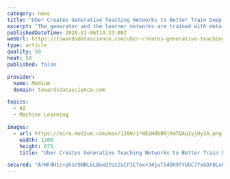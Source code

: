```yaml
---
category: news
title: "Uber Creates Generative Teaching Networks to Better Train Deep Neural Networks"
excerpt: "The generator and the learner networks are trained with meta-learning via nested optimization that consists of inner and outer training loops. In the GTN model, the generator produces completely new artificial data that a never-seen-before learner neural network (with a randomly sampled architecture and weight initialization) trains on for a ..."
publishedDateTime: 2020-01-06T14:33:00Z
webUrl: https://towardsdatascience.com/uber-creates-generative-teaching-networks-to-better-train-deep-neural-networks-cab818a735fd
type: article
quality: 50
heat: 50
published: false

provider:
  name: Medium
  domain: towardsdatascience.com

topics:
  - AI
  - Machine Learning

images:
  - url: https://miro.medium.com/max/1200/1*WEiHObB0jXmTQAqIyjUy2A.png
    width: 1200
    height: 675
    title: "Uber Creates Generative Teaching Networks to Better Train Deep Neural Networks"

secured: "ArWFdH1c+phsn9NNLkLBoxQtUzZuCPIETox+34juT54OH9lYUGC7YxGOrOLx6N0WN6IWNrbvzJzLbYnmNXC/mm0p+mSKABiZ74l6ppy/sv3GnZgho4ssiC81fUJdxfOF9naY2NcABI7wKutgaKAgEdGjK9xtYuqw7nBggDA5+k84v1WXKIEVGuj8ivozjsUbXSU9486BwilM3qwg8xF61wNvktR28LelZ7E7tTJ31b8jG6/uxjLDeEjKGkPqbV7uqINNdKylQzy+OsbDJlXj4H0OfVeU4dU6ren9xWgTWkCzS6GDepRR47WuQhCvR89VMQ80MfW10ygPzJybfWn/pM/vh03bylE7eU3E+EWlzape74j9ujxdLS+U6xsqr2IikXQ2uFUCIBlRgSsubaZvqNrWUO7hIxKYlxQeuOS2uM6v6djs3OmJ8D6DO8TpE9QcLTWCASmAMZHn+2OUBvHhOg==;UVXGsCTBPjQwbRzkc9tREw=="
---
```


